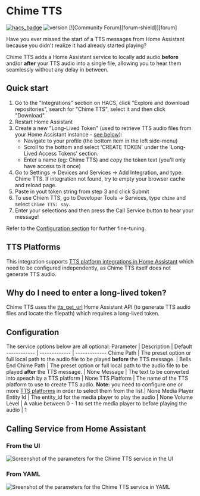 # Chime TTS
[![hacs_badge](https://img.shields.io/badge/HACS-Default-orange.svg)](https://github.com/custom-components/hacs)
![version](https://img.shields.io/github/v/release/nimroddolev/chime_tts)
[![Community Forum][forum-shield]][forum]

Have you ever missed the start of a TTS messages from Home Assistant because you didn't realize it had already started playing?

Chime TTS adds a Home Assistant service to locally add audio **before** and/or **after** your TTS audio into a single file, allowing you to hear them seamlessly without any delay in between.

## Quick start

1. Go to the "Integrations" section on HACS, click "Explore and download repositories", search for "Chime TTS", select it and then click "Download".
2. Restart Home Assistant
3. Create a new "Long-Lived Token" (used to retrieve TTS audio files from your Home Assistant instance - [see below](https://github.com/nimroddolev/chime_tts#why-do-i-need-to-enter-a-long-lived-token)):
   - Navigate to your profile (the bottom item in the left side-menu)
   - Scroll to the bottom and select 'CREATE TOKEN' under the 'Long-Lived Access Tokens' section.
   - Enter a name (eg: Chime TTS) and copy the token text (you'll only have access to it once)
4. Go to Settings -> Devices and Services -> Add Integration, and type: Chime TTS. If integration not found, try to empty your browser cache and reload page.
5. Paste in yout token string from step 3 and click Submit
6. To use Chiem TTS, go to Developer Tools -> Services, type `chime` and select  `Chime TTS: say`.
7. Enter your selections and then press the Call Service button to hear your message!

Refer to the [Configuration section](https://github.com/nimroddolev/chime_tts#configuration) for further fine-tuning.

## TTS Platforms
This integration supports [TTS platform integrations in Home Assistant](https://www.home-assistant.io/integrations/#text-to-speech) which need to be configured independently, as Chime TTS itself does not generate TTS audio.

## Why do I need to enter a long-lived token?

Chime TTS uses the [tts_get_url](https://www.home-assistant.io/integrations/tts/#post-apitts_get_url) Home Assistant API (to generate TTS audio files and locate the filepath) which requires a long-lived token. 

## Configuration
The service options below are all optional:
Parameter | Description | Default
------------ | ------------- | -------------
Chime Path | The preset option or full local path to the audio file to be played **before** the TTS message. | Bells
End Chime Path | The preset option or full local path to the audio file to be played **after** the TTS message. | None
Message | The text to be converted into speach by a TTS platform | None
TTS Platform | The name of the TTS platform to use to create TTS audio. **Note:** you need to configure one or more [TTS platforms](https://www.home-assistant.io/integrations/#text-to-speech) in order to select them from the list.| None
Media Player Entity Id | The entity_id for the media player to play the audio | None
Volume Level | A value between 0 - 1 to set the media player to before playing the audio | 1

## Calling Service from Home Assistant

### From the UI
<picture>
  <source media="(prefers-color-scheme: dark)" srcset="https://github.com/nimroddolev/chime_tts/assets/1849295/27941d62-410f-4bf6-ad73-853d706a1369">
  <source media="(prefers-color-scheme: light)" srcset="https://github.com/nimroddolev/chime_tts/assets/1849295/b86457ff-d18f-4e11-95ca-add52046f23d">
  <img alt="Screenshot of the parameters for the Chime TTS service in the UI" src="https://github.com/nimroddolev/chime_tts/assets/1849295/b86457ff-d18f-4e11-95ca-add52046f23d">
</picture>

### From YAML
<picture>
  <source media="(prefers-color-scheme: dark)" srcset="https://github.com/nimroddolev/chime_tts/assets/1849295/2748f21c-f6c1-4e34-9475-1460e3f8d999">
  <source media="(prefers-color-scheme: light)" srcset="https://github.com/nimroddolev/chime_tts/assets/1849295/44db83ac-6678-4dec-9065-55d732bc861e">
  <img alt="Sreenshot of the parameters for the Chime TTS service in YAML" src="https://github.com/nimroddolev/chime_tts/assets/1849295/44db83ac-6678-4dec-9065-55d732bc861e">
</picture>